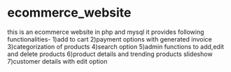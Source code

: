 # ecommerce_website
this is an ecommerce website in php and mysql
it provides following functionalities-
1)add to cart 
2)payment options with generated invoice
3)categorization of products 
4)search option
5)admin functions to add,edit and delete products
6)product details and trending products slideshow
7)customer details with edit option
